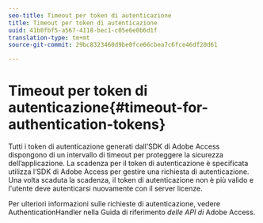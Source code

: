 ```yaml
---
seo-title: Timeout per token di autenticazione
title: Timeout per token di autenticazione
uuid: 41b0fbf5-a567-4118-bec1-c05e6e0b6d1f
translation-type: tm+mt
source-git-commit: 29bc8323460d9be0fce66cbea7c6fce46df20d61

---
```



# Timeout per token di autenticazione{#timeout-for-authentication-tokens}

Tutti i token di autenticazione generati dall’SDK di Adobe Access dispongono di un intervallo di timeout per proteggere la sicurezza dell’applicazione. La scadenza per il token di autenticazione è specificata utilizza l’SDK di Adobe Access per gestire una richiesta di autenticazione. Una volta scaduta la scadenza, il token di autenticazione non è più valido e l&#39;utente deve autenticarsi nuovamente con il server licenze.

Per ulteriori informazioni sulle richieste di autenticazione, vedere AuthenticationHandler nella Guida di riferimento *delle API di* Adobe Access.
